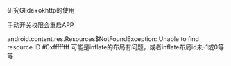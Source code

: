 研究Glide+okhttp的使用  

手动开关权限会重启APP

android.content.res.Resources$NotFoundException: Unable to find resource ID #0xffffffff 可能是inflate的布局有问题，或者inflate布局id未-1或0等等

